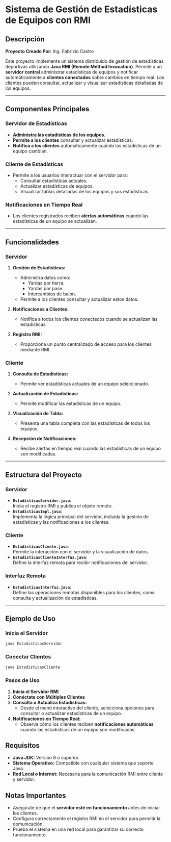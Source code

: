 # Sistema de Gestión de Estadísticas de Equipos con RMI

## Descripción
**Proyecto Creado Por:** Ing. Fabrizio Castro

Este proyecto implementa un sistema distribuido de gestión de estadísticas deportivas utilizando **Java RMI (Remote Method Invocation)**. Permite a un **servidor central** administrar estadísticas de equipos y notificar automáticamente a **clientes conectados** sobre cambios en tiempo real. Los clientes pueden consultar, actualizar y visualizar estadísticas detalladas de los equipos.

---

## Componentes Principales

### **Servidor de Estadísticas**
- **Administra las estadísticas de los equipos.**
- **Permite a los clientes** consultar y actualizar estadísticas.
- **Notifica a los clientes** automáticamente cuando las estadísticas de un equipo cambian.

### **Cliente de Estadísticas**
- Permite a los usuarios interactuar con el servidor para:
  - Consultar estadísticas actuales.
  - Actualizar estadísticas de equipos.
  - Visualizar tablas detalladas de los equipos y sus estadísticas.

### **Notificaciones en Tiempo Real**
- Los clientes registrados reciben **alertas automáticas** cuando las estadísticas de un equipo se actualizan.

---

## Funcionalidades

### **Servidor**
1. **Gestión de Estadísticas:**
   - Administra datos como:
     - Yardas por tierra.
     - Yardas por pase.
     - Intercambios de balón.
   - Permite a los clientes consultar y actualizar estos datos.

2. **Notificaciones a Clientes:**
   - Notifica a todos los clientes conectados cuando se actualizan las estadísticas.

3. **Registro RMI:**
   - Proporciona un punto centralizado de acceso para los clientes mediante RMI.

### **Cliente**
1. **Consulta de Estadísticas:**
   - Permite ver estadísticas actuales de un equipo seleccionado.

2. **Actualización de Estadísticas:**
   - Permite modificar las estadísticas de un equipo.

3. **Visualización de Tabla:**
   - Presenta una tabla completa con las estadísticas de todos los equipos.

4. **Recepción de Notificaciones:**
   - Recibe alertas en tiempo real cuando las estadísticas de un equipo son modificadas.

---

## Estructura del Proyecto

### **Servidor**
- **`EstadisticasServidor.java`**:  
  Inicia el registro RMI y publica el objeto remoto.
- **`EstadisticasImpl.java`**:  
  Implementa la lógica principal del servidor, incluida la gestión de estadísticas y las notificaciones a los clientes.

### **Cliente**
- **`EstadisticasCliente.java`**:  
  Permite la interacción con el servidor y la visualización de datos.
- **`EstadisticasClienteInterfaz.java`**:  
  Define la interfaz remota para recibir notificaciones del servidor.

### **Interfaz Remota**
- **`EstadisticasInterfaz.java`**:  
  Define las operaciones remotas disponibles para los clientes, como consulta y actualización de estadísticas.

---

## Ejemplo de Uso

### Inicia el Servidor
```bash
java EstadisticasServidor
```

### Conectar Clientes
```bash
java EstadisticasCliente
```

### Pasos de Uso
1. **Inicia el Servidor RMI**
2. **Conéctate con Múltiples Clientes**
3. **Consulta o Actualiza Estadísticas:**
   * Desde el menú interactivo del cliente, selecciona opciones para consultar o actualizar estadísticas de un equipo.
4. **Notificaciones en Tiempo Real:**
   * Observa cómo los clientes reciben **notificaciones automáticas** cuando las estadísticas de un equipo son modificadas.

## Requisitos
* **Java JDK:** Versión 8 o superior.
* **Sistema Operativo:** Compatible con cualquier sistema que soporte Java.
* **Red Local o Internet:** Necesaria para la comunicación RMI entre cliente y servidor.

## Notas Importantes
* Asegúrate de que el **servidor esté en funcionamiento** antes de iniciar los clientes.
* Configura correctamente el registro RMI en el servidor para permitir la comunicación.
* Prueba el sistema en una red local para garantizar su correcto funcionamiento.
